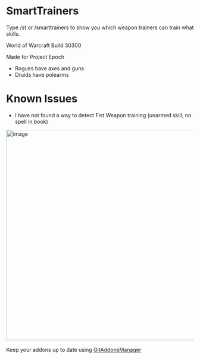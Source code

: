 # SmartTrainers
Type /st or /smarttrainers to show you which weapon trainers can train what skills.

World of Warcraft Build 30300

Made for Project Epoch
* Rogues have axes and guns
* Druids have polearms

# Known Issues
* I have not found a way to detect Fist Weapon training (unarmed skill, no spell in book)

<img width="809" height="565" alt="image" src="https://github.com/user-attachments/assets/eb24770d-6b3a-4f66-b227-5e728f5380d2" />
<br><br>
Keep your addons up to date using <a href="https://woblight.gitlab.io/overview/gitaddonsmanager/">GitAddonsManager</a>

